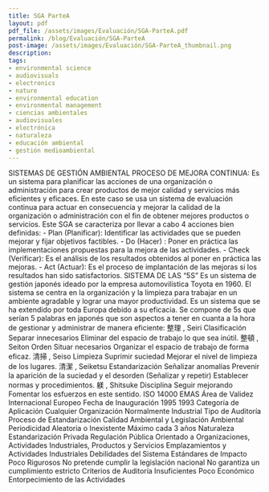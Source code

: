 ```yaml
---
title: SGA ParteA
layout: pdf
pdf_file: /assets/images/Evaluación/SGA-ParteA.pdf
permalink: /blog/Evaluación/SGA-ParteA
post-image: /assets/images/Evaluación/SGA-ParteA_thumbnail.png
description:
tags:
- environmental science
- audiovisuals
- electronics
- nature
- environmental education
- environmental management
- ciencias ambientales
- audiovisuales
- electrónica
- naturaleza
- educación ambiental
- gestión medioambiental
---
```


SISTEMAS DE GESTIÓN AMBIENTAL PROCESO DE MEJORA CONTINUA: Es un sistema para planificar las acciones de una organización o administración para crear productos de mejor calidad y servicios más eficientes y eficaces. En este caso se usa un sistema de evaluación continua para actuar en consecuencia y mejorar la calidad de la organización o administración con el fin de obtener mejores productos o servicios. Este SGA se caracteriza por llevar a cabo 4 acciones bien definidas: - Plan (Planificar): Identificar las actividades que se pueden mejorar y fijar objetivos factibles. - Do (Hacer) : Poner en práctica las implementaciones propuestas para la mejora de las actividades. - Check (Verificar): Es el análisis de los resultados obtenidos al poner en práctica las mejoras. - Act (Actuar): Es el proceso de implantación de las mejoras si los resultados han sido satisfactorios. SISTEMA DE LAS “5S” Es un sistema de gestión japonés ideado por la empresa automovilística Toyota en 1960. El sistema se centra en la organización y la limpieza para trabajar en un ambiente agradable y lograr una mayor productividad. Es un sistema que se ha extendido por toda Europa debido a su eficacia. Se compone de 5s que serían 5 palabras en japonés que son aspectos a tener en cuanta a la hora de gestionar y administrar de manera eficiente: 整理 , Seiri Clasificación Separar innecesarios Eliminar del espacio de trabajo lo que sea inútil. 整頓 , Seiton Orden Situar necesarios Organizar el espacio de trabajo de forma eficaz. 清掃 , Seiso Limpieza Suprimir suciedad Mejorar el nivel de limpieza de los lugares. 清潔 , Seiketsu Estandarización Señalizar anomalías Prevenir la aparición de la suciedad y el desorden (Señalizar y repetir) Establecer normas y procedimientos. 躾 , Shitsuke Disciplina Seguir mejorando Fomentar los esfuerzos en este sentido. ISO 14000 EMAS Área de Validez Internacional Europeo Fecha de Inauguración 1995 1993 Categoría de Aplicación Cualquier Organización Normalmente Industrial Tipo de Auditoría Proceso de Estandarización Calidad Ambiental y Legislación Ambiental Periodicidad Aleatoria o Inexistente Máximo cada 3 años Naturaleza Estandarización Privada Regulación Pública Orientado a Organizaciones, Actividades Industriales, Productos y Servicios Emplazamientos y Actividades Industriales Debilidades del Sistema Estándares de Impacto Poco Rigurosos No pretende cumplir la legislación nacional No garantiza un cumplimiento estricto Criterios de Auditoría Insuficientes Poco Económico Entorpecimiento de las Actividades

